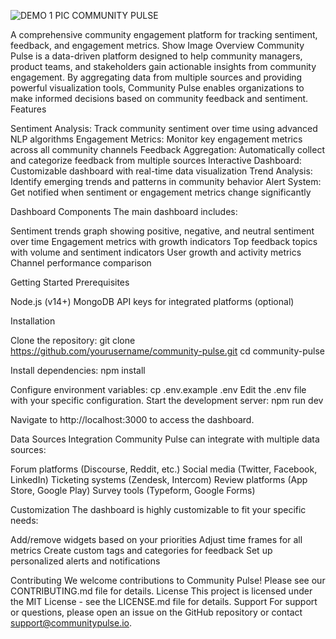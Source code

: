 ![DEMO 1 PIC](https://github.com/user-attachments/assets/1f4eda47-fba5-470f-81e9-b55ddfebddee)
COMMUNITY PULSE

A comprehensive community engagement platform for tracking sentiment, feedback, and engagement metrics.
Show Image
Overview
Community Pulse is a data-driven platform designed to help community managers, product teams, and stakeholders gain actionable insights from community engagement. By aggregating data from multiple sources and providing powerful visualization tools, Community Pulse enables organizations to make informed decisions based on community feedback and sentiment.
Features

Sentiment Analysis: Track community sentiment over time using advanced NLP algorithms
Engagement Metrics: Monitor key engagement metrics across all community channels
Feedback Aggregation: Automatically collect and categorize feedback from multiple sources
Interactive Dashboard: Customizable dashboard with real-time data visualization
Trend Analysis: Identify emerging trends and patterns in community behavior
Alert System: Get notified when sentiment or engagement metrics change significantly

Dashboard Components
The main dashboard includes:

Sentiment trends graph showing positive, negative, and neutral sentiment over time
Engagement metrics with growth indicators
Top feedback topics with volume and sentiment indicators
User growth and activity metrics
Channel performance comparison

Getting Started
Prerequisites

Node.js (v14+)
MongoDB
API keys for integrated platforms (optional)

Installation

Clone the repository:
git clone https://github.com/yourusername/community-pulse.git
cd community-pulse

Install dependencies:
npm install

Configure environment variables:
cp .env.example .env
Edit the .env file with your specific configuration.
Start the development server:
npm run dev

Navigate to http://localhost:3000 to access the dashboard.

Data Sources Integration
Community Pulse can integrate with multiple data sources:

Forum platforms (Discourse, Reddit, etc.)
Social media (Twitter, Facebook, LinkedIn)
Ticketing systems (Zendesk, Intercom)
Review platforms (App Store, Google Play)
Survey tools (Typeform, Google Forms)

Customization
The dashboard is highly customizable to fit your specific needs:

Add/remove widgets based on your priorities
Adjust time frames for all metrics
Create custom tags and categories for feedback
Set up personalized alerts and notifications

Contributing
We welcome contributions to Community Pulse! Please see our CONTRIBUTING.md file for details.
License
This project is licensed under the MIT License - see the LICENSE.md file for details.
Support
For support or questions, please open an issue on the GitHub repository or contact support@communitypulse.io.
